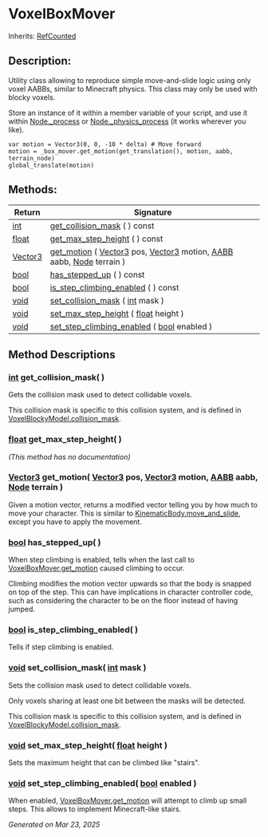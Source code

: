 # VoxelBoxMover

Inherits: [RefCounted](https://docs.godotengine.org/en/stable/classes/class_refcounted.html)

## Description: 

Utility class allowing to reproduce simple move-and-slide logic using only voxel AABBs, similar to Minecraft physics. This class may only be used with blocky voxels.

Store an instance of it within a member variable of your script, and use it within [Node._process](https://docs.godotengine.org/en/stable/classes/class_node.html#class-node-method-process) or [Node._physics_process](https://docs.godotengine.org/en/stable/classes/class_node.html#class-node-method-physics-process) (it works wherever you like).

```
var motion = Vector3(0, 0, -10 * delta) # Move forward
motion = _box_mover.get_motion(get_translation(), motion, aabb, terrain_node)
global_translate(motion)
```

## Methods: 


Return                                                                        | Signature                                                                                                                                                                                                                                                                                                                                                           
----------------------------------------------------------------------------- | --------------------------------------------------------------------------------------------------------------------------------------------------------------------------------------------------------------------------------------------------------------------------------------------------------------------------------------------------------------------
[int](https://docs.godotengine.org/en/stable/classes/class_int.html)          | [get_collision_mask](#i_get_collision_mask) ( ) const                                                                                                                                                                                                                                                                                                               
[float](https://docs.godotengine.org/en/stable/classes/class_float.html)      | [get_max_step_height](#i_get_max_step_height) ( ) const                                                                                                                                                                                                                                                                                                             
[Vector3](https://docs.godotengine.org/en/stable/classes/class_vector3.html)  | [get_motion](#i_get_motion) ( [Vector3](https://docs.godotengine.org/en/stable/classes/class_vector3.html) pos, [Vector3](https://docs.godotengine.org/en/stable/classes/class_vector3.html) motion, [AABB](https://docs.godotengine.org/en/stable/classes/class_aabb.html) aabb, [Node](https://docs.godotengine.org/en/stable/classes/class_node.html) terrain )  
[bool](https://docs.godotengine.org/en/stable/classes/class_bool.html)        | [has_stepped_up](#i_has_stepped_up) ( ) const                                                                                                                                                                                                                                                                                                                       
[bool](https://docs.godotengine.org/en/stable/classes/class_bool.html)        | [is_step_climbing_enabled](#i_is_step_climbing_enabled) ( ) const                                                                                                                                                                                                                                                                                                   
[void](#)                                                                     | [set_collision_mask](#i_set_collision_mask) ( [int](https://docs.godotengine.org/en/stable/classes/class_int.html) mask )                                                                                                                                                                                                                                           
[void](#)                                                                     | [set_max_step_height](#i_set_max_step_height) ( [float](https://docs.godotengine.org/en/stable/classes/class_float.html) height )                                                                                                                                                                                                                                   
[void](#)                                                                     | [set_step_climbing_enabled](#i_set_step_climbing_enabled) ( [bool](https://docs.godotengine.org/en/stable/classes/class_bool.html) enabled )                                                                                                                                                                                                                        
<p></p>

## Method Descriptions

### [int](https://docs.godotengine.org/en/stable/classes/class_int.html)<span id="i_get_collision_mask"></span> **get_collision_mask**( ) 

Gets the collision mask used to detect collidable voxels.

This collision mask is specific to this collision system, and is defined in [VoxelBlockyModel.collision_mask](VoxelBlockyModel.md#i_collision_mask).

### [float](https://docs.godotengine.org/en/stable/classes/class_float.html)<span id="i_get_max_step_height"></span> **get_max_step_height**( ) 

*(This method has no documentation)*

### [Vector3](https://docs.godotengine.org/en/stable/classes/class_vector3.html)<span id="i_get_motion"></span> **get_motion**( [Vector3](https://docs.godotengine.org/en/stable/classes/class_vector3.html) pos, [Vector3](https://docs.godotengine.org/en/stable/classes/class_vector3.html) motion, [AABB](https://docs.godotengine.org/en/stable/classes/class_aabb.html) aabb, [Node](https://docs.godotengine.org/en/stable/classes/class_node.html) terrain ) 

Given a motion vector, returns a modified vector telling you by how much to move your character. This is similar to [KinematicBody.move_and_slide](https://docs.godotengine.org/en/stable/classes/class_kinematicbody.html#class-kinematicbody-method-move-and-slide), except you have to apply the movement.

### [bool](https://docs.godotengine.org/en/stable/classes/class_bool.html)<span id="i_has_stepped_up"></span> **has_stepped_up**( ) 

When step climbing is enabled, tells when the last call to [VoxelBoxMover.get_motion](VoxelBoxMover.md#i_get_motion) caused climbing to occur.

Climbing modifies the motion vector upwards so that the body is snapped on top of the step. This can have implications in character controller code, such as considering the character to be on the floor instead of having jumped.

### [bool](https://docs.godotengine.org/en/stable/classes/class_bool.html)<span id="i_is_step_climbing_enabled"></span> **is_step_climbing_enabled**( ) 

Tells if step climbing is enabled.

### [void](#)<span id="i_set_collision_mask"></span> **set_collision_mask**( [int](https://docs.godotengine.org/en/stable/classes/class_int.html) mask ) 

Sets the collision mask used to detect collidable voxels.

Only voxels sharing at least one bit between the masks will be detected.

This collision mask is specific to this collision system, and is defined in [VoxelBlockyModel.collision_mask](VoxelBlockyModel.md#i_collision_mask).

### [void](#)<span id="i_set_max_step_height"></span> **set_max_step_height**( [float](https://docs.godotengine.org/en/stable/classes/class_float.html) height ) 

Sets the maximum height that can be climbed like "stairs".

### [void](#)<span id="i_set_step_climbing_enabled"></span> **set_step_climbing_enabled**( [bool](https://docs.godotengine.org/en/stable/classes/class_bool.html) enabled ) 

When enabled, [VoxelBoxMover.get_motion](VoxelBoxMover.md#i_get_motion) will attempt to climb up small steps. This allows to implement Minecraft-like stairs.

_Generated on Mar 23, 2025_
